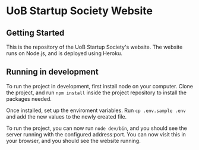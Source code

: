 # UoB Startup Society Website
## Getting Started
This is the repository of the UoB Startup Society's website. The website runs on Node.js, and is deployed using Heroku.

## Running in development
To run the project in development, first install node on your computer. Clone the project, and run ```npm install``` inside the project repository to install the packages needed.

Once installed, set up the enviroment variables. Run ```cp .env.sample .env``` and add the new values to the newly created file.

To run the project, you can now run ```node dev/bin```, and you should see the server running with the configured address:port. You can now visit this in your browser, and you should see the website running.
